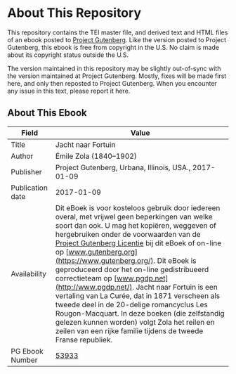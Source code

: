 # About This Repository

This repository contains the TEI master file, and derived text and HTML files of an ebook posted to [Project Gutenberg](https://www.gutenberg.org/). Like the version posted to Project Gutenberg, this ebook is free from copyright in the U.S. No claim is made about its copyright status outside the U.S.

The version maintained in this repository may be slightly out-of-sync with the version maintained at Project Gutenberg. Mostly, fixes will be made first here, and only then reposted to Project Gutenberg. When you encounter any issue in this text, please report it here.

## About This Ebook

| Field | Value |
| ----- | ----- |
| Title | Jacht naar Fortuin |
| Author | Émile Zola (1840–1902) |
| Publisher | Project Gutenberg, Urbana, Illinois, USA., 2017-01-09 |
| Publication date | 2017-01-09 |
| Availability | Dit eBoek is voor kosteloos gebruik door iedereen overal, met vrijwel geen beperkingen van welke soort dan ook. U mag het kopiëren, weggeven of hergebruiken onder de voorwaarden van de [Project Gutenberg Licentie](https://www.gutenberg.org/license) bij dit eBoek of on-line op [www.gutenberg.org](https://www.gutenberg.org/). Dit eBoek is geproduceerd door het on-line gedistribueerd correctieteam op [www.pgdp.net](http://www.pgdp.net/). Jacht naar Fortuin is een vertaling van La Curée, dat in 1871 verscheen als tweede deel in de 20-delige romancyclus Les Rougon-Macquart. In deze boeken (die zelfstandig gelezen kunnen worden) volgt Zola het reilen en zeilen van een rijke familie tijdens de tweede Franse republiek. |
| PG Ebook Number | [53933](https://www.gutenberg.org/ebooks/53933) |
